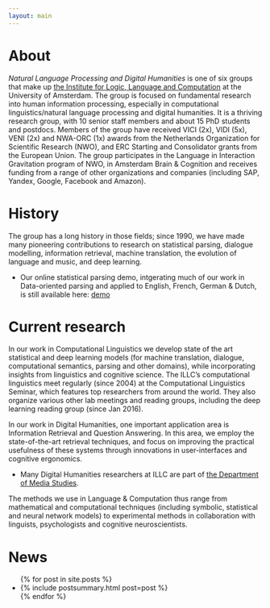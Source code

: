 ```yaml
---
layout: main
---
```


# About

*Natural Language Processing and Digital Humanities* is one of six groups that make up [the Institute for Logic, Language and Computation](//www.illc.uva.nl) at the University of Amsterdam. The group is focused on fundamental research into human information processing, especially in computational linguistics/natural language processing and digital humanities. It is a thriving research group, with 10 senior staff members and about 15 PhD students and postdocs. Members of the group have received VICI (2x), VIDI (5x), VENI (2x) and NWA-ORC (1x) awards from the Netherlands Organization for Scientific Research (NWO), and ERC Starting and Consolidator grants from the European Union. The group participates in the Language in Interaction Gravitation program of NWO, in Amsterdam Brain & Cognition and receives funding from a range of other organizations and companies (including SAP, Yandex, Google, Facebook and Amazon).

# History

The group has a long history in those fields; since 1990, we have made many pioneering contributions to research on statistical parsing, dialogue modelling, information retrieval, machine translation, the evolution of language and music, and deep learning.
* Our online statistical parsing demo, intgerating much of our work in Data-oriented parsing and applied to English, French, German & Dutch, is still available here: [demo](https://lang.science.uva.nl/parser/)

# Current research

In our work in Computational Linguistics we develop state of the art statistical and deep learning models (for machine translation, dialogue, computational semantics, parsing and other domains), while incorporating insights from linguistics and cognitive science. The ILLC’s computational linguistics meet regularly (since 2004) at the Computational Linguistics Seminar, which features top researchers from around the world. They also organize various other lab meetings and reading groups, including the deep learning reading group (since Jan 2016).

In our work in Digital Humanities, one important application area is Information Retrieval and Question Answering. In this area, we employ the state-of-the-art retrieval techniques, and focus on improving the practical usefulness of these systems through innovations in user-interfaces and cognitive ergonomics.
* Many Digital Humanities researchers at ILLC are part of [the Department of Media Studies](https://mediastudies.nl/).

The methods we use in Language & Computation thus range from mathematical and computational techniques (including symbolic, statistical and neural network models) to experimental methods in collaboration with linguists, psychologists and cognitive neuroscientists.

# News

<ul class="post-list">
{% for post in site.posts %}
  <li>
    {% include postsummary.html post=post %}
  </li>
{% endfor %}

</ul>


